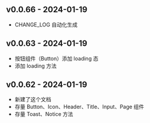 v0.0.66 - 2024-01-19
--------------------
- CHANGE_LOG 自动化生成

v0.0.63 - 2024-01-19
--------------------
- 按钮组件（Button）添加 loading 态
- 添加 loading 方法

v0.0.62 - 2024-01-19
--------------------
- 新建了这个文档
- 存量 Button、Icon、Header、Title、Input、Page 组件
- 存量 Toast、Notice 方法
